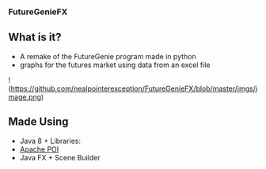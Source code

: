 ### FutureGenieFX

## What is it? ##
* A remake of the FutureGenie program made in python
*  graphs for the futures market using data from an excel file

!(https://github.com/nealpointerexception/FutureGenieFX/blob/master/imgs/image.png)


## Made Using ##

* Java 8 + Libraries:
*	[Apache POI](https://poi.apache.org/index.html)
*	Java FX + Scene Builder
